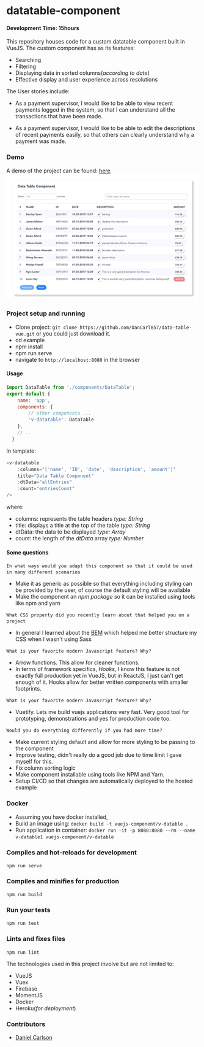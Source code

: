 # datatable-component

#### Development Time: 15hours

This repository houses code for a custom datatable component built in VueJS. The custom component has as its features:
* Searching
* Filtering
* Displaying data in sorted columns(_according to date_)
* Effective display and user experience across resolutions

The User stories include: 
* As a payment supervisor, I would like to be able to view recent payments logged in the system, so that I can understand all the transactions that have been made.

* As a payment supervisor, I would like to be able to edit the descriptions of recent payments easily, so that others can clearly understand why a payment was made.

### Demo
A demo of the project can be found: [here](https://v-datatable.herokuapp.com/)
![Component in action](screenshots/image.png)

### Project setup and running
* Clone project: `git clone https://github.com/DanCarl857/data-table-vue.git` or you could just download it.
* cd example
* npm install
* npm run serve
* navigate to `http://localhost:8080` in the browser

#### Usage
```js
import DataTable from './components/DataTable';
export default {
    name: 'app',
    components: {
        // other components ...
        'v-datatable': DataTable
    },
    // ...
  }
```

In template: 
```js
<v-datatable 
    :columns="['name', 'ID', 'date', 'description', 'amount']"
    title="Data Table Component"
    :dtData="allEntries"
    :count="entriesCount"
/>
```

where: 
* columns: represents the table headers _type: String_
* title: displays a title at the top of the table _type: String_
* dtData: the data to be displayed _type: Array_
* count: the length of the *dtData* array _type: Number_


#### Some questions
```
In what ways would you adapt this component so that it could be used in many different scenarios
```
* Make it as generic as possible so that everything including styling can be provided by the user, of course the default styling will be available
* Make the component an *npm package* so it can be installed using tools like npm and yarn

```
What CSS property did you recently learn about that helped you on a project
```
* In general I learned about the [BEM](https://en.bem.info/methodology/) which helped me better structure my CSS when I wasn't using Sass

```
What is your favorite modern Javascript feature? Why?
```
* Arrow functions. This allow for cleaner functions.
* In terms of framework specifics, *Hooks*, I know this feature is not exactly full production yet in VueJS, but in ReactJS, I just can't get enough of it. Hooks allow for better written components with smaller footprints.

```
What is your favorite modern Javascript feature? Why?
```
* Vuetify. Lets me build vuejs applications very fast. Very good tool for prototyping, demonstrations and yes for production code too.

```
Would you do everything differently if you had more time?
```
* Make current styling default and allow for more styling to be passing to the component
* Improve testing, didn't really do a good job due to time limit I gave myself for this.
* Fix column sorting logic
* Make component installable using tools like NPM and Yarn.
* Setup CI/CD so that changes are automatically deployed to the hosted example

### Docker 
* Assuming you have docker installed,
* Build an image using: `docker build -t vuejs-component/v-datable .`
* Run application in container: `docker run -it -p 8080:8080 --rm --name v-datable1 vuejs-component/v-datable`

### Compiles and hot-reloads for development
```
npm run serve
```

### Compiles and minifies for production
```
npm run build
```

### Run your tests
```
npm run test
```

### Lints and fixes files
```
npm run lint
```

The technologies used in this project involve but are not limited to:
* VueJS
* Vuex
* Firebase
* MomentJS
* Docker
* Heroku(_for deployment_)

### Contributors
* [Daniel Carlson](https://github.com/DanCarl857)

